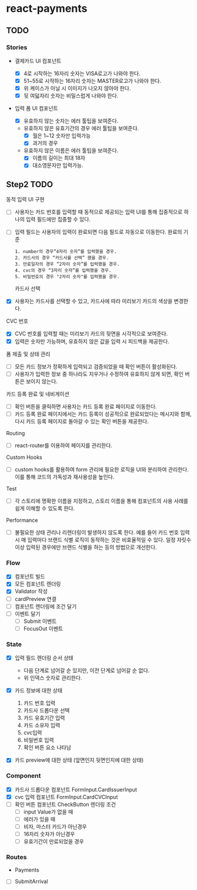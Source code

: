 # react-payments

## TODO

### Stories

- 결제카드 UI 컴포넌트
  - [x] 4로 시작하는 16자리 숫자는 VISA로고가 나와야 한다.
  - [x] 51~55로 시작하는 16자리 숫자는 MASTER로고가 나와야 한다.
  - [x] 위 케이스가 아닐 시 이미지가 나오지 않아야 한다.
  - [x] 뒷 여덟자리 숫자는 비밀스럽게 나와야 한다.
- 입력 폼 UI 컴포넌트

  - [x] 유효하지 않는 숫자는 에러 툴팁을 보여준다.
  - 유효하지 않은 유효기간의 경우 에러 툴팁을 보여준다.
    - [x] 월은 1~12 숫자만 입력가능
    - [x] 과거의 경우
  - 유효하지 않은 이름은 에러 툴팁을 보여준다.
    - [x] 이름의 길이는 최대 18자
    - [x] 대소영문자만 입력가능.

## Step2 TODO

동적 입력 UI 구현

- [ ] 사용자는 카드 번호를 입력할 때 동적으로 제공되는 입력 UI를 통해 집중적으로 하나의 입력 필드에만 집중할 수 있다.
- [ ] 입력 필드는 사용자의 입력이 완료되면 다음 필드로 자동으로 이동한다.
      완료의 기준

      1. number의 경우”4자리 숫자”를 입력했을 경우.
      2. 카드사의 경우 “카드사를 선택” 했을 경우.
      3. 만료일자의 경우 “2자리 숫자”를 입력했을 경우.
      4. cvc의 경우 “3자리 숫자”를 입력했을 경우.
      5. 비밀번호의 경우 "2자리 숫자"를 입력했을 경우.

  카드사 선택

- [x] 사용자는 카드사를 선택할 수 있고, 카드사에 따라 미리보기 카드의 색상을 변경한다.

CVC 번호

- [x] CVC 번호를 입력할 때는 미리보기 카드의 뒷면을 시각적으로 보여준다.
- [x] 입력은 숫자만 가능하며, 유효하지 않은 값을 입력 시 피드백을 제공한다.

폼 제출 및 상태 관리

- [ ] 모든 카드 정보가 정확하게 입력되고 검증되었을 때 확인 버튼이 활성화된다.
- [ ] 사용자가 입력한 정보 중 하나라도 지우거나 수정하여 유효하지 않게 되면, 확인 버튼은 보이지 않는다.

카드 등록 완료 및 네비게이션

- [ ] 확인 버튼을 클릭하면 사용자는 카드 등록 완료 페이지로 이동한다.
- [ ] 카드 등록 완료 페이지에서는 카드 등록이 성공적으로 완료되었다는 메시지와 함께, 다시 카드 등록 페이지로 돌아갈 수 있는 확인 버튼을 제공한다.

Routing

- [ ] react-router를 이용하여 페이지를 관리한다.

Custom Hooks

- [ ] custom hooks를 활용하여 form 관리에 필요한 로직을 UI와 분리하여 관리한다. 이를 통해 코드의 가독성과 재사용성을 높인다.

Test

- [ ] 각 스토리에 명확한 이름을 지정하고, 스토리 이름을 통해 컴포넌트의 사용 사례를 쉽게 이해할 수 있도록 한다.

Performance

- [ ] 불필요한 상태 관리나 리렌더링이 발생하지 않도록 한다.
      예를 들어 카드 번호 입력 시 매 입력마다 브랜드 식별 로직이 동작하는 것은 비효율적일 수 있다. 일정 자릿수 이상 입력된 경우에만 브랜드 식별을 하는 등의 방법으로 개선한다.

### Flow

- [x] 컴포넌트 빌드
- [x] 모든 컴포넌트 렌더링
- [x] Validator 작성
- [ ] cardPreview 연결
- [ ] 컴포넌트 렌더링에 조건 달기
- [ ] 이벤트 달기
  - [ ] Submit 이벤트
  - [ ] FocusOut 이벤트

### State

- [x] 입력 필드 렌더링 순서 상태
  - 다음 단계로 넘어갈 순 있지만, 이전 단계로 넘어갈 순 없다.
  - 위 인덱스 숫자로 관리한다.
- [x] 카드 정보에 대한 상태

  1. 카드 번호 입력
  2. 카드사 드롭다운 선택
  3. 카드 유효기간 입력
  4. 카드 소유자 입력
  5. cvc입력
  6. 비밀번호 입력
  7. 확인 버튼 요소 나타남

- [x] 카드 preview에 대한 상태 (앞면인지 뒷면인지에 대한 상태)

### Component

- [x] 카드사 드롭다운 컴포넌트 FormInput.CardIssuerInput
- [x] cvc 입력 컴포넌트 FormInput.CardCVCInput
- [ ] 확인 버튼 컴포넌트 CheckButton
      렌더링 조건
  - [ ] input Value가 없을 때
  - [ ] 에러가 있을 때
  - [ ] 비자, 마스터 카드가 아닌경우
  - [ ] 16자리 숫자가 아닌경우
  - [ ] 유효기간이 만료되었을 경우

### Routes

- Payments
- [ ] SubmitArrival
